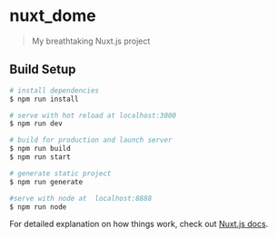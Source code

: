 # nuxt_dome

> My breathtaking Nuxt.js project

## Build Setup

``` bash
# install dependencies
$ npm run install

# serve with hot reload at localhost:3000
$ npm run dev

# build for production and launch server
$ npm run build
$ npm run start

# generate static project
$ npm run generate

#serve with node at  localhost:8888
$ npm run node
```

For detailed explanation on how things work, check out [Nuxt.js docs](https://nuxtjs.org).
